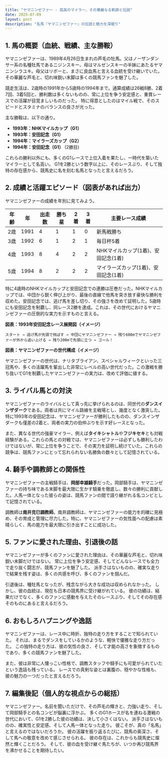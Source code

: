 ```yaml
---
title: "ヤマニンゼファー - 孤高のマイラー、その華麗なる軌跡と伝説"
date: 2025-07-09
layout: post
description: "名馬『ヤマニンゼファー』の伝説と魅力を深堀り"
---
```


## 1. 馬の概要（血統、戦績、主な勝鞍）

ヤマニンゼファーは、1989年4月26日生まれの芦毛の牡馬。父はノーザンダンサー系の名種牡馬であるニジンスキー、母はマルゼンスキーの半妹にあたるヤマニンシラユキ。母父はリボーと、まさに良血馬と言える血統を受け継いでいた。  その華麗な芦毛と、切れ味鋭い末脚は多くの競馬ファンを魅了した。

競走生活は、2歳時の1991年から5歳時の1994年まで。通算成績は26戦8勝、2着7回、3着5回と、勝利数は多くないものの、常に上位を争う安定感と、重賞レースでの活躍が目覚ましいものだった。  特に得意としたのはマイル戦で、そのスピードとスタミナのバランスの良さが光った。

主な勝鞍は、以下の通り。

* **1993年：NHKマイルカップ（G1）**
* **1993年：安田記念（G1）**
* **1994年：マイラーズカップ（G2）**
* **1994年：安田記念（G1）** (2勝目)


これらの勝利以外にも、多くのG1レースで上位入着を果たし、一時代を築いたマイラーとして名高い。  G1を2勝という数字以上に、そのレースぶり、そして独特の存在感から、競馬史に名を刻む名馬となったと言えるだろう。


## 2. 成績と活躍エピソード（図表があれば出力）

ヤマニンゼファーの成績を年別に見てみよう。

| 年齢 | 年 | 出走数 | 勝ち星 | 2着 | 3着 | 主要レース成績 |
|---|---|---|---|---|---|---|
| 2歳 | 1991 | 4 | 1 | 1 | 0 | 新馬戦勝ち |
| 3歳 | 1992 | 6 | 1 | 2 | 1 | 毎日杯5着 |
| 4歳 | 1993 | 8 | 4 | 2 | 2 | NHKマイルカップ(1着)、安田記念(1着) |
| 5歳 | 1994 | 8 | 2 | 2 | 2 | マイラーズカップ(1着)、安田記念(1着) |


特に4歳時のNHKマイルカップと安田記念での連勝は圧巻だった。NHKマイルカップでは、中団から鋭く伸び上がり、最後の直線で他馬を突き放す豪快な勝利を収めた。安田記念では、逃げ馬を差し切り、その強さを改めて証明した。5歳時にも安田記念を制覇し、同レース2勝を達成。これは、その世代におけるヤマニンゼファーの圧倒的な実力を示すものと言える。


**図表：1993年安田記念レース展開図（イメージ）**

```
スタート → 逃げ馬が先頭で飛ばす → 中団にヤマニンゼファー → 残り600mでヤマニンゼファーが外から追い上げる → 残り200mで先頭に立つ → ゴール！
```

**図表：ヤマニンゼファーの世代構成（イメージ）**

ヤマニンゼファーの世代は、ナリタブライアン、スペシャルウィークといった三冠馬や、多くの活躍馬を輩出した非常にレベルの高い世代だった。この激戦を勝ち抜いてG1を制覇したヤマニンゼファーの実力は、改めて評価に値する。


## 3. ライバル馬との対決

ヤマニンゼファーのライバルとして真っ先に挙げられるのは、同世代の**ダンスインザダーク**である。両者は共にマイル路線を主戦場とし、幾度となく激突した。特に1993年の安田記念は、ヤマニンゼファーが勝利したものの、ダンスインザダークも僅差の2着と、両者の実力の伯仲ぶりを示す好レースとなった。

また、異なる世代の強豪マイラー、例えば**タイキシャトル**や**フジキセキ**とも対戦経験がある。これらの馬との対戦では、ヤマニンゼファーは必ずしも勝利したわけではないが、常に上位を争うことで、その実力を証明し続けていた。これらの競争は、競馬ファンにとって忘れられない名勝負の数々として記憶されている。


## 4. 騎手や調教師との関係性

ヤマニンゼファーの主戦騎手は、**岡部幸雄騎手**だった。岡部騎手は、ヤマニンゼファーの持ち味である末脚を最大限に生かす騎乗を徹底し、数々の勝利に貢献した。人馬一体となった彼らの姿は、競馬ファンの間で語り継がれる名コンビとして記憶されている。

調教師は**南井克巳調教師**。南井調教師は、ヤマニンゼファーの能力を的確に見極め、その育成と管理に尽力した。特に、ヤマニンゼファーの気性面への配慮は素晴らしく、馬の能力を最大限に引き出すことに成功した。


## 5. ファンに愛された理由、引退後の話

ヤマニンゼファーが多くのファンに愛された理由は、その華麗な芦毛と、切れ味鋭い末脚だけではない。  常に上位を争う安定感、そしてどんなレースでも全力で走り抜く闘志が、競馬ファンを魅了した。  派手さはないものの、確実な走りで結果を残す姿は、多くの共感を呼び、多くのファンを掴んだ。

引退後は、種牡馬となったが、残念ながら大きな成功は収められなかった。  しかし、彼の血統は、現在も日本の競馬界に受け継がれている。  彼の功績は、結果だけでなく、多くのファンに感動を与えたそのレースぶり、そしてその存在感そのものにあると言えるだろう。


## 6. おもしろハプニングや逸話

ヤマニンゼファーは、レース中に時折、独特の走り方をすることで知られていた。  それは、まるでダンスをしているかのような、軽快で優雅な走り方だった。  この独特の走り方は、彼の気性の良さ、そして才能の高さを象徴するものであり、多くの競馬ファンを魅了した。

また、彼は非常に人懐っこい性格で、調教スタッフや騎手にも可愛がられていたという逸話も残っている。  レースでの真剣な姿とは裏腹の、穏やかな性格も、彼の魅力の一つだったと言えるだろう。


## 7. 編集後記（個人的な視点からの総括）

ヤマニンゼファー。名前を聞いただけで、その芦毛の輝きと、力強い走り、そして岡部騎手との名コンビが脳裏に浮かぶ。  多くのG1ホースが名を連ねる激戦の世代において、G1を2勝した彼の功績は、決して小さくはない。  派手さはないものの、確実性と安定感、そして人馬一体となった走り。  彼こそが、真の「名馬」と言えるのではないだろうか。  彼の活躍を振り返るたびに、競馬の奥深さ、そして馬への敬意を改めて感じさせられる。  彼の存在は、これからも競馬史に燦然と輝くことだろう。  そして、彼の血を受け継ぐ馬たちが、いつか再び競馬界を沸かせることを期待したい。
